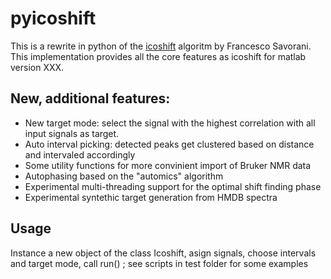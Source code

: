 # pyicoshift

This is a rewrite in python of the [icoshift](https://www.sciencedirect.com/science/article/abs/pii/S1090780709003334) algoritm by Francesco Savorani.
This implementation provides all the core features as icoshift for matlab version XXX.
## New, additional features:
 * New target mode: select the signal with the highest correlation with all input signals
 as target.
 * Auto interval picking: detected peaks get clustered based on distance and intervaled accordingly
 * Some utility functions for more convinient import of Bruker NMR data
 * Autophasing based on the "automics" algorithm
 * Experimental multi-threading support for the optimal shift finding phase
 * Experimental syntethic target generation from HMDB spectra
 
## Usage

Instance a new object of the class Icoshift, asign signals, choose intervals and target mode, call run()
; see scripts in test folder for some examples


